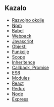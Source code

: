 ## Kazalo
- <a href="#/1">Razvojno okolje</a>
- <a href="#/6">Npm</a>
- <a href="#/13">Babel</a>
- <a href="#/19">Webpack</a>
- <a href="#/25">Javascript</a>
- <a href="#/46">Objekti</a>
- <a href="#/52">Funkcije</a>
- <a href="#/70">Scope</a>
- <a href="#/78">Inheritence</a>
- <a href="#/98">Callback, Promise</a>
- <a href="#/104">ES6</a>
- <a href="#/111">Modules</a>
- <a href="#/101">React</a>
- <a href="#/122">Redux</a>
- <a href="#/128">Node</a>
- <a href="#/133">Express</a>
